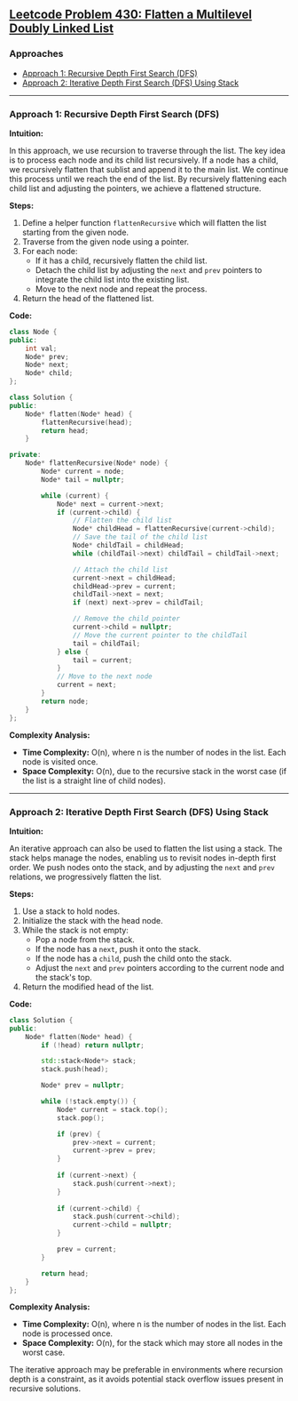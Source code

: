 ## [Leetcode Problem 430: Flatten a Multilevel Doubly Linked List](https://leetcode.com/problems/flatten-a-multilevel-doubly-linked-list/)

### Approaches
- [Approach 1: Recursive Depth First Search (DFS)](#approach-1-recursive-depth-first-search-dfs)
- [Approach 2: Iterative Depth First Search (DFS) Using Stack](#approach-2-iterative-depth-first-search-dfs-using-stack)

---

### Approach 1: Recursive Depth First Search (DFS)

**Intuition:**

In this approach, we use recursion to traverse through the list. The key idea is to process each node and its child list recursively. If a node has a child, we recursively flatten that sublist and append it to the main list. We continue this process until we reach the end of the list. By recursively flattening each child list and adjusting the pointers, we achieve a flattened structure.

**Steps:**

1. Define a helper function `flattenRecursive` which will flatten the list starting from the given node.
2. Traverse from the given node using a pointer.
3. For each node:
   - If it has a child, recursively flatten the child list.
   - Detach the child list by adjusting the `next` and `prev` pointers to integrate the child list into the existing list.
   - Move to the next node and repeat the process.
4. Return the head of the flattened list.

**Code:**
```cpp
class Node {
public:
    int val;
    Node* prev;
    Node* next;
    Node* child;
};

class Solution {
public:
    Node* flatten(Node* head) {
        flattenRecursive(head);
        return head;
    }

private:
    Node* flattenRecursive(Node* node) {
        Node* current = node;
        Node* tail = nullptr;

        while (current) {
            Node* next = current->next;
            if (current->child) {
                // Flatten the child list
                Node* childHead = flattenRecursive(current->child);
                // Save the tail of the child list
                Node* childTail = childHead;
                while (childTail->next) childTail = childTail->next;

                // Attach the child list
                current->next = childHead;
                childHead->prev = current;
                childTail->next = next;
                if (next) next->prev = childTail;

                // Remove the child pointer
                current->child = nullptr;
                // Move the current pointer to the childTail
                tail = childTail;
            } else {
                tail = current;
            }
            // Move to the next node
            current = next;
        }
        return node;
    }
};
```

**Complexity Analysis:**

- **Time Complexity:** O(n), where n is the number of nodes in the list. Each node is visited once.
- **Space Complexity:** O(n), due to the recursive stack in the worst case (if the list is a straight line of child nodes).

---

### Approach 2: Iterative Depth First Search (DFS) Using Stack

**Intuition:**

An iterative approach can also be used to flatten the list using a stack. The stack helps manage the nodes, enabling us to revisit nodes in-depth first order. We push nodes onto the stack, and by adjusting the `next` and `prev` relations, we progressively flatten the list.

**Steps:**

1. Use a stack to hold nodes.
2. Initialize the stack with the head node.
3. While the stack is not empty:
   - Pop a node from the stack.
   - If the node has a `next`, push it onto the stack.
   - If the node has a `child`, push the child onto the stack.
   - Adjust the `next` and `prev` pointers according to the current node and the stack's top.
4. Return the modified head of the list.

**Code:**
```cpp
class Solution {
public:
    Node* flatten(Node* head) {
        if (!head) return nullptr;

        std::stack<Node*> stack;
        stack.push(head);

        Node* prev = nullptr;

        while (!stack.empty()) {
            Node* current = stack.top();
            stack.pop();

            if (prev) {
                prev->next = current;
                current->prev = prev;
            }
            
            if (current->next) {
                stack.push(current->next);
            }
            
            if (current->child) {
                stack.push(current->child);
                current->child = nullptr;
            }

            prev = current;
        }

        return head;
    }
};
```

**Complexity Analysis:**

- **Time Complexity:** O(n), where n is the number of nodes in the list. Each node is processed once.
- **Space Complexity:** O(n), for the stack which may store all nodes in the worst case.

The iterative approach may be preferable in environments where recursion depth is a constraint, as it avoids potential stack overflow issues present in recursive solutions.

